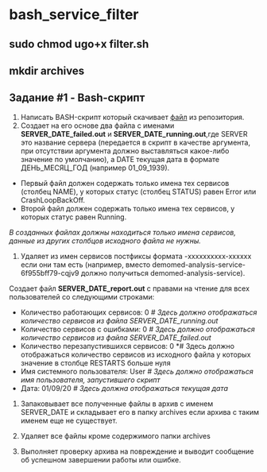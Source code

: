 # bash_service_filter

## sudo chmod ugo+x filter.sh 
## mkdir archives


## Задание #1 - Bash-скрипт

1. Написать BASH-скрипт который скачивает [файл](https://raw.githubusercontent.com/GreatMedivack/files/master/list.out) из репозитория.
2. Создает на его основе два файла с именами **SERVER_DATE_failed.out** и **SERVER_DATE_running.out**,где SERVER это название сервера (передается в скрипт в качестве аргумента, при отсутствии аргумента должно выставляться какое-либо значение по умолчанию), а DATE текущая дата в формате ДЕНЬ_МЕСЯЦ_ГОД (например 01_09_1939).

- Первый файл должен содержать только имена тех сервисов (столбец NAME), у которых статус
(столбец STATUS) равен Error или CrashLoopBackOff.
- Второй файл должен содержать только имена тех сервисов, у которых статус равен Running.

*В созданных файлах должны находиться только имена сервисов, данные из других столбцов
исходного файла не нужны.*

1. Удаляет из имен сервисов постфиксы формата -xxxxxxxxxx-xxxxxx если они там есть (например,
вместо demomed-analysis-service-6f955bff79-cqjv9 должно получиться demomed-analysis-service).

Создает файл **SERVER_DATE_report.out** с правами на чтение для всех пользователей со
следующими строками:

- Количество работающих сервисов: 0 *# Здесь должно отображаться количество сервисов из файла SERVER_DATE_running.out*
- Количество сервисов с ошибками: 0 *# Здесь должно отображаться количество сервисов из файла SERVER_DATE_failed.out*
- Количество перезапустившихся сервисов: 0 *# Здесь должно отображаться количество сервисов из исходного файла у которых значение в столбце RESTARTS больше нуля
- Имя системного пользователя: User *# Здесь должно отображаться имя пользователя,
запустившего скрипт*
- Дата: 01/09/20 *# Здесь должна отображаться текущая дата*
1. Запаковывает все полученные файлы в архив c именем SERVER_DATE и складывает его в папку archives если архива с таким именем еще не существует.

2. Удаляет все файлы кроме содержимого папки archives

3. Выполняет проверку архива на повреждение и выводит сообщение об успешном завершении работы или ошибке.
